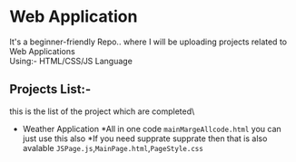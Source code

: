 # Web Application
It's a beginner-friendly Repo.. where I will be uploading projects related to Web Applications \
Using:- HTML/CSS/JS Language

## Projects List:-
this is the list of the project which are completed\
* Weather Application *All in one code `mainMargeAllcode.html` you can just use this also
  *If you need supprate supprate then that is also avalable `JSPage.js`,`MainPage.html`,`PageStyle.css`
